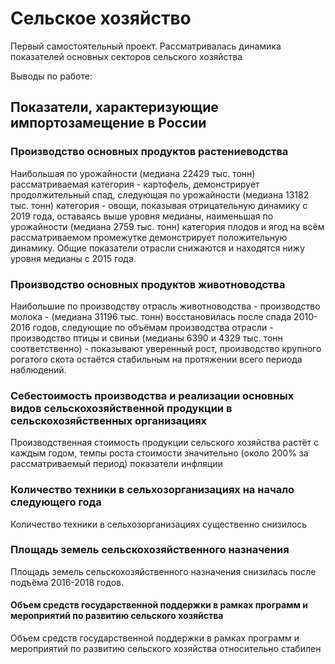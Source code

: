 # Сельское хозяйство

Первый самостоятельный проект. Рассматривалась динамика показателей основных секторов сельского хозяйства

Выводы по работе:

## Показатели, характеризующие импортозамещение в России

### Производство основных продуктов растениеводства
Наибольшая по урожайности (медиана 22429 тыс. тонн) рассматриваемая категория - картофель, демонстрирует продолжительный спад, следующая по урожайности (медиана 13182 тыс. тонн) категория - овощи, показывая отрицательную динамику с 2019 года, оставаясь выше уровня медианы, наименьшая по урожайности (медиана 2759 тыс. тонн) категория плодов и ягод на всём рассматриваемом промежутке демонстрирует положительную динамику. Общие показатели отрасли снижаются и находятся нижу уровня медианы с 2015 года.

### Производство основных продуктов животноводства
Наибольшие по производству отрасль животноводства - производство молока - (медиана 31196 тыс. тонн) восстановилась после спада 2010-2016 годов, следующие по объёмам производства отрасли - производство птицы и свиньи (медианы 6390 и 4329 тыс. тонн соответственно) - показывают уверенный рост, производство крупного рогатого скота остаётся стабильным на протяжении всего периода наблюдений.

### Себестоимость производства и реализации основных видов сельскохозяйственной продукции в сельскохозяйственных организациях
Производственная стоимость продукции сельского хозяйства растёт с каждым годом, темпы роста стоимости значительно (около 200% за рассматриваемый период) показатели инфляции

### Количество техники в сельхозорганизациях на начало следующего года
Количество техники в сельхозорганизациях существенно снизилось

### Площадь земель сельскохозяйственного назначения
Площадь земель сельскохозяйственного назначения снизилась после подъёма 2016-2018 годов.

#### Объем средств государственной поддержки в рамках программ и мероприятий по развитию сельского хозяйства
Объем средств государственной поддержки в рамках программ и мероприятий по развитию сельского хозяйства относительно стабилен
